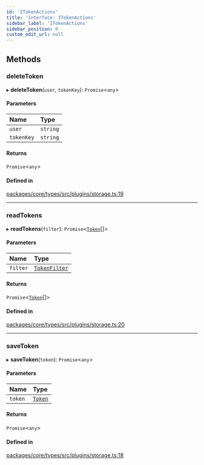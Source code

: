 ```yaml
---
id: 'ITokenActions'
title: 'Interface: ITokenActions'
sidebar_label: 'ITokenActions'
sidebar_position: 0
custom_edit_url: null
---
```


## Methods

### deleteToken

▸ **deleteToken**(`user`, `tokenKey`): `Promise`<`any`\>

#### Parameters

| Name       | Type     |
| :--------- | :------- |
| `user`     | `string` |
| `tokenKey` | `string` |

#### Returns

`Promise`<`any`\>

#### Defined in

[packages/core/types/src/plugins/storage.ts:19](https://github.com/verdaccio/verdaccio/blob/10057a4ff/packages/core/types/src/plugins/storage.ts#L19)

---

### readTokens

▸ **readTokens**(`filter`): `Promise`<[`Token`](Token.md)[]\>

#### Parameters

| Name     | Type                            |
| :------- | :------------------------------ |
| `filter` | [`TokenFilter`](TokenFilter.md) |

#### Returns

`Promise`<[`Token`](Token.md)[]\>

#### Defined in

[packages/core/types/src/plugins/storage.ts:20](https://github.com/verdaccio/verdaccio/blob/10057a4ff/packages/core/types/src/plugins/storage.ts#L20)

---

### saveToken

▸ **saveToken**(`token`): `Promise`<`any`\>

#### Parameters

| Name    | Type                |
| :------ | :------------------ |
| `token` | [`Token`](Token.md) |

#### Returns

`Promise`<`any`\>

#### Defined in

[packages/core/types/src/plugins/storage.ts:18](https://github.com/verdaccio/verdaccio/blob/10057a4ff/packages/core/types/src/plugins/storage.ts#L18)
